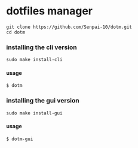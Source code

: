 # dotfiles manager

```
git clone https://github.com/Senpai-10/dotm.git
cd dotm
```

### **installing the cli version**

```
sudo make install-cli
```

#### usage

`$ dotm`

### **installing the gui version**

```
sudo make install-gui
```

#### usage

`$ dotm-gui`
